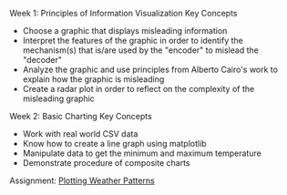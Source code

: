 Week 1: Principles of Information Visualization
Key Concepts
- Choose a graphic that displays misleading information
- Interpret the features of the graphic in order to identify the mechanism(s) that is/are used by the "encoder" to mislead the "decoder"
- Analyze the graphic and use principles from Alberto Cairo's work to explain how the graphic is misleading
- Create a radar plot in order to reflect on the complexity of the misleading graphic

Week 2: Basic Charting
Key Concepts
- Work with real world CSV data
- Know how to create a line graph using matplotlib
- Manipulate data to get the minimum and maximum temperature
- Demonstrate procedure of composite charts

Assignment: [Plotting Weather Patterns](Assignment2.ipynb)
